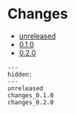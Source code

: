 # Changes

* [unreleased](unreleased.md)
* [0.1.0](changes_0.1.0.md)
* [0.2.0](changes_0.2.0.md)

<!--- This MyST Parser Sphinx directive is necessary to keep Sphinx happy. We need list here all release letters again, because release droid and other scripts assume Markdown --->
```{toctree}
---
hidden:
---
unreleased
changes_0.1.0
changes_0.2.0

```
